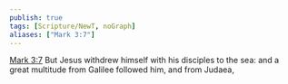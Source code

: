 ```yaml
---
publish: true
tags: [Scripture/NewT, noGraph]
aliases: ["Mark 3:7"]
---
```

[Mark 3:7](https://churchofjesuschrist.org/study/scriptures/nt/mark/3?lang=eng&id=p7#p7) But Jesus withdrew himself with his disciples to the sea: and a great multitude from Galilee followed him, and from Judaea,
